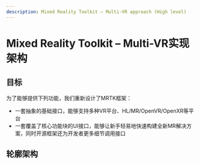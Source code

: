 ```yaml
---
description: Mixed Reality Toolkit – Multi-VR approach (High level)
---
```


# Mixed Reality Toolkit – Multi-VR实现架构

## 目标

为了能够提供下列功能，我们重新设计了MRTK框架：

* 一套抽象的基础接口，能够支持多种VR平台、HL/MR/OpenVR/OpenXR等平台
* 一套覆盖了核心功能块的UI接口，能够让新手轻易地快速构建全新MR解决方案，同时开源框架还为开发者更多细节调用接口 

## 轮廓架构





